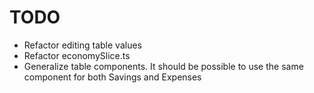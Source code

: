 # TODO

- Refactor editing table values
- Refactor economySlice.ts
- Generalize table components. It should be possible to use the same component for both Savings and Expenses